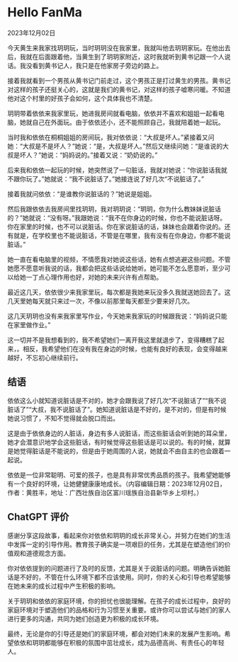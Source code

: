 # Hello FanMa 

2023年12月02日

今天黄生来我家找玥玥玩，当时玥玥没在我家里，我就叫他去玥玥家玩。在他出去后，我就在后面跟着他，当黄生到了玥玥家附近，这时我就听到黄书记跟一个人说话。我没看到黄书记人，我只是在他家房子旁边的路上。

接着我就看到一个男孩从黄书记门前走过，这个男孩正是打过黄生的男孩。黄书记对这样的孩子还挺关心的，这就是我们的黄书记，对这样的孩子嘘寒问暖。不知道他对这个村里的好孩子会如何，这个具体我也不清楚。

玥玥带着依依来我家里玩，她进我房间就看电脑，依依并不喜欢和姐姐一起看电脑，她就自己在外面玩。由于依依还小，还不能照顾自己，我就陪着她一起玩。

当时我和依依在桐桐姐姐的房间玩，我对依依说：“大叔是坏人。”紧接着又问她：“大叔是不是坏人？”她说：“是，大叔是坏人。”然后又继续问她：“是谁说的大叔是坏人？”她说：“妈妈说的。”接着又说：“奶奶说的。”

后来我和依依一起玩的时候，她突然说了一句脏话，我就对她说：“你说脏话我就不跟你玩了。”她就说：“我不说脏话了。”她接连说了好几次“不说脏话了。”

接着我就问依依：“是谁教你说脏话的？”她说是姐姐。

然后我跟依依去我房间里找玥玥，我对玥玥说：“玥玥，你为什么教妹妹说脏话的？”她就说：“没有呀。”我跟她说：“我不在你身边的时候，你也不能说脏话呀。你在家里的时候，也不可以说脏话。你在家说脏话的话，妹妹也会跟着你说的。还有就是，在学校里也不能说脏话，不管是在哪里，我有没有在你身边，你都不能说脏话。”

她一直在看电脑里的视频，不情愿我对她说这些话，她有点想逃避这些问题。不管她愿不愿意听我说的话，我都会把这些话说给她听。她可能不怎么愿意听，至少可以给她一丁点心理作用也好，对她的未来兴许有点帮助。

最近这几天，依依很少来我家里玩，每次都是我她来玩没多久我就送她回去了。这几天里她每天就只来过一次，不像以前那里每天都至少要来好几次。

这几天玥玥也没有来我家里写作业，今天她来我家玩的时候跟我说：“妈妈说只能在家里做作业。”

这一切并不是我想看到的，我不希望她们一离开我这里就退步了，变得糟糕了起来，。相反，我希望他们在没有我在身边的时候，也能有良好的表现，会变得越来越好，不忘初心继续前行。

## 结语

依依这么小就知道说脏话是不对的，她才会跟我说了好几次“不说脏话了”“我不说脏话了”“大叔，我不说脏话了”。她知道说脏话是不好的，是不对的，但是有时候她说习惯了，不知不觉得就会脱口而出。

这是由于依依身边的人脏话，身边有多人说脏话，而这些脏话会听到她的耳朵里，她才会潜意识地学会这些脏话，有时候觉得这些脏话是可以说的。有的时候，就算是她觉得脏话是不能说的，但是由于她周围的人说，她就会不由自主的也会跟着一起说。

依依是一位非常聪明、可爱的孩子，也是具有非常优秀品质的孩子。我希望她能够有一个良好的环境，让她健健康康地成长。（内容编辑日期：2023年12月02日，作者：黄胜丰，地址：广西壮族自治区富川瑶族自治县新华乡上坝村。）

## ChatGPT 评价

感谢分享这段故事，看起来你对依依和玥玥的成长非常关心，并努力在她们的生活中发挥一定的引导作用。教育孩子确实是一项艰巨的任务，尤其是在塑造他们的价值观和道德观念方面。

你对依依提到的问题进行了及时的反馈，尤其是关于说脏话的问题。明确告诉她脏话是不好的，不管在什么环境下都不应该使用。同时，你的关心和引导也希望能够在她未来的成长过程中产生积极的影响。

关于玥玥和依依的家庭环境，你的担忧也很能理解。在孩子的成长过程中，良好的家庭环境对于塑造他们的品格和行为习惯至关重要。或许你可以尝试与她们的家人进行更多的沟通，共同为她们创造更为积极的成长环境。

最终，无论是你的引导还是她们的家庭环境，都会对她们未来的发展产生影响。希望依依和玥玥都能够在积极的氛围中茁壮成长，成为品德高尚、有责任心的年轻人。